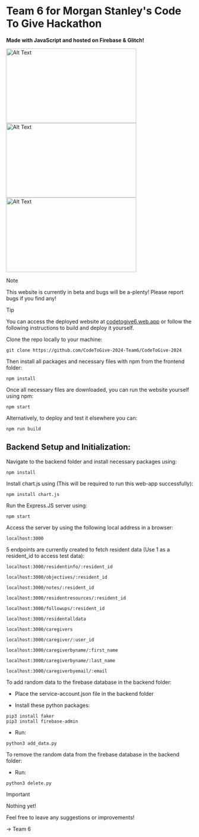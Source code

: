 # Team 6 for Morgan Stanley's Code To Give Hackathon
**Made with JavaScript and hosted on Firebase & Glitch!**


<img src="https://github.com/IEfrances/CodeToGive-2024/assets/97649157/619cd5cf-716f-4313-832e-b683e9ae54be" alt="Alt Text" width="350" height="200">
<img src="https://github.com/IEfrances/CodeToGive-2024/assets/97649157/c0530786-9c00-477a-9d89-7a408f6bcf2f" alt="Alt Text" width="350" height="200">
<img src="https://github.com/IEfrances/CodeToGive-2024/assets/97649157/aec4139f-f68e-475a-8baf-6f91ebb7d805" alt="Alt Text" width="350" height="200">



>[!NOTE]
>This website is currently in beta and bugs will be a-plenty! Please report bugs if you find any!

>[!TIP]
>You can access the deployed website at [codetogive6.web.app](https://codetogive6.web.app) or follow the following instructions to build and deploy it yourself.

Clone the repo locally to your machine:
```
git clone https://github.com/CodeToGive-2024-Team6/CodeToGive-2024
```

Then install all packages and necessary files with npm from the frontend folder:
```
npm install
```

Once all necessary files are downloaded, you can run the website yourself using npm:
```
npm start
```

Alternatively, to deploy and test it elsewhere you can:
```
npm run build
```

## Backend Setup and Initialization:
Navigate to the backend folder and install necessary packages using:
```
npm install
```
Install chart.js using (This will be required to run this web-app successfully):

```
npm install chart.js
```

Run the Express.JS server using:
```
npm start
```

Access the server by using the following local address in a browser:
```
localhost:3000
```

5 endpoints are currently created to fetch resident data (Use 1 as a resident_id to access test data):
```
localhost:3000/residentinfo/:resident_id
```
```
localhost:3000/objectives/:resident_id
```
```
localhost:3000/notes/:resident_id
```
```
localhost:3000/residentresources/:resident_id
```
```
localhost:3000/followups/:resident_id
```

```
localhost:3000/residentalldata
```

```
localhost:3000/caregivers
```

```
localhost:3000/caregiver/:user_id
```

```
localhost:3000/caregiverbyname/:first_name

```

```
localhost:3000/caregiverbyname/:last_name
```
```
localhost:3000/caregiverbyemail/:email
```

To add random data to the firebase database in the backend folder:
- Place the service-account.json file in the backend folder

- Install these python packages:
```
pip3 install faker
pip3 install firebase-admin
```
- Run:
```
python3 add_data.py
```

To remove the random data from the firebase database in the backend folder:
- Run:
```
python3 delete.py
```
>[!IMPORTANT]
> Nothing yet!

Feel free to leave any suggestions or improvements!

-> Team 6
